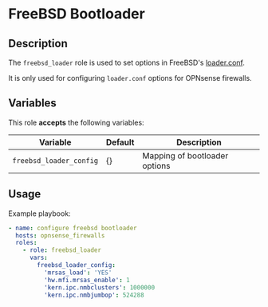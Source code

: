 FreeBSD Bootloader
==================

Description
-----------

The `freebsd_loader` role is used to set options in FreeBSD's
[loader.conf](https://man.freebsd.org/cgi/man.cgi?loader.conf(5)).

It is only used for configuring `loader.conf` options for OPNsense
firewalls.


Variables
---------

This role **accepts** the following variables:

Variable                         | Default   | Description
---------------------------------|-----------|------------
`freebsd_loader_config`          | {}        | Mapping of bootloader options


Usage
-----

Example playbook:

````yaml
- name: configure freebsd bootloader
  hosts: opnsense_firewalls
  roles:
    - role: freebsd_loader
      vars:
        freebsd_loader_config:
          'mrsas_load': 'YES'
          'hw.mfi.mrsas_enable': 1
          'kern.ipc.nmbclusters': 1000000
          'kern.ipc.nmbjumbop': 524288
````
